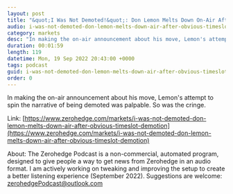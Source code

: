 ```yaml
---
layout: post
title: "&quot;I Was Not Demoted!&quot;: Don Lemon Melts Down On-Air After Obvious Timeslot Demotion"
audio: i-was-not-demoted-don-lemon-melts-down-air-after-obvious-timeslot-demotion-0
category: markets
desc: "In making the on-air announcement about his move, Lemon's attempt to spin the narrative of being demoted was palpable. So was the cringe. "
duration: 00:01:59
length: 119
datetime: Mon, 19 Sep 2022 20:43:00 +0000
tags: podcast
guid: i-was-not-demoted-don-lemon-melts-down-air-after-obvious-timeslot-demotion-0
order: 0
---
```

In making the on-air announcement about his move, Lemon's attempt to spin the narrative of being demoted was palpable. So was the cringe. 

Link: [https://www.zerohedge.com/markets/i-was-not-demoted-don-lemon-melts-down-air-after-obvious-timeslot-demotion](https://www.zerohedge.com/markets/i-was-not-demoted-don-lemon-melts-down-air-after-obvious-timeslot-demotion)

About: The Zerohedge Podcast is a non-commercial, automated program, designed to give people a way to get news from Zerohedge in an audio format.  I am actively working on tweaking and improving the setup to create a better listening experience (September 2022).  Suggestions are welcome: [zerohedgePodcast@outlook.com](mailto:zerohedgePodcast@outlook.com)